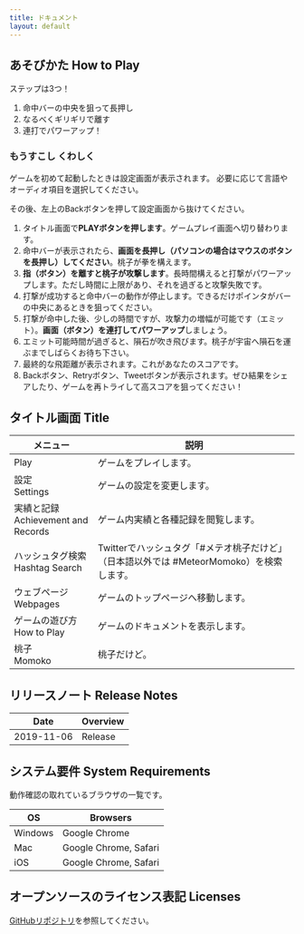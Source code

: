 ```yaml
---
title: ドキュメント
layout: default
---
```


## あそびかた How to Play
ステップは3つ！

1. 命中バーの中央を狙って長押し
1. なるべくギリギリで離す
1. 連打でパワーアップ！

### もうすこし くわしく
ゲームを初めて起動したときは設定画面が表示されます。
必要に応じて言語やオーディオ項目を選択してください。

その後、左上のBackボタンを押して設定画面から抜けてください。

1. タイトル画面で**PLAYボタンを押します**。ゲームプレイ画面へ切り替わります。
1. 命中バーが表示されたら、**画面を長押し（パソコンの場合はマウスのボタンを長押し）してください**。桃子が拳を構えます。
1. **指（ボタン）を離すと桃子が攻撃します**。長時間構えると打撃がパワーアップします。ただし時間に上限があり、それを過ぎると攻撃失敗です。
1. 打撃が成功すると命中バーの動作が停止します。できるだけポインタがバーの中央にあるときを狙ってください。
1. 打撃が命中した後、少しの時間ですが、攻撃力の増幅が可能です（エミット）。**画面（ボタン）を連打してパワーアップ**しましょう。
1. エミット可能時間が過ぎると、隕石が吹き飛びます。桃子が宇宙へ隕石を運ぶまでしばらくお待ち下さい。
1. 最終的な飛距離が表示されます。これがあなたのスコアです。
1. Backボタン、Retryボタン、Tweetボタンが表示されます。ぜひ結果をシェアしたり、ゲームを再トライして高スコアを狙ってください！


## タイトル画面 Title

|メニュー|説明
|---|---
|Play|ゲームをプレイします。
|設定<br>Settings|ゲームの設定を変更します。
|実績と記録<br>Achievement and Records|ゲーム内実績と各種記録を閲覧します。
|ハッシュタグ検索<br>Hashtag Search|Twitterでハッシュタグ「#メテオ桃子だけど」（日本語以外では #MeteorMomoko）を検索します。
|ウェブページ<br>Webpages|ゲームのトップページへ移動します。
|ゲームの遊び方<br>How to Play|ゲームのドキュメントを表示します。
|桃子<br>Momoko|桃子だけど。


## リリースノート Release Notes

|Date|Overview
|---|---
|2019-11-06|Release


## システム要件 System Requirements
動作確認の取れているブラウザの一覧です。

|OS|Browsers
|---|---
|Windows|Google Chrome
|Mac|Google Chrome, Safari
|iOS|Google Chrome, Safari


## オープンソースのライセンス表記 Licenses
[GitHubリポジトリ](https://github.com/R-F-D/MeteorStriker)を参照してください。

